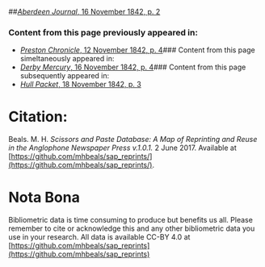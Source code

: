 ##[*Aberdeen Journal*, 16 November 1842, p. 2](https://mhbeals.github.io/sap_html/Aberdeen-Journal/Aberdeen-Journal-16-November-1842-p-2)

### Content from this page previously appeared in:
+ [*Preston Chronicle*, 12 November 1842, p. 4](https://mhbeals.github.io/sap_html/Preston-Chronicle/Preston-Chronicle-12-November-1842-p-4)### Content from this page simeltaneously appeared in:
+ [*Derby Mercury*, 16 November 1842, p. 4](https://mhbeals.github.io/sap_html/Derby-Mercury/Derby-Mercury-16-November-1842-p-4)### Content from this page subsequently appeared in:
+ [*Hull Packet*, 18 November 1842, p. 3](https://mhbeals.github.io/sap_html/Hull-Packet/Hull-Packet-18-November-1842-p-3)
                    
# Citation: 

Beals. M. H. *Scissors and Paste Database: A Map of Reprinting and Reuse in the Anglophone Newspaper Press v.1.0.1.* 2 June 2017. Available at [https://github.com/mhbeals/sap_reprints/](https://github.com/mhbeals/sap_reprints/). 
                    
# Nota Bona

Bibliometric data is time consuming to produce but benefits us all. Please remember to cite or acknowledge this and any other bibliometric data you use in your research. All data is available CC-BY 4.0 at [https://github.com/mhbeals/sap_reprints](https://github.com/mhbeals/sap_reprints)